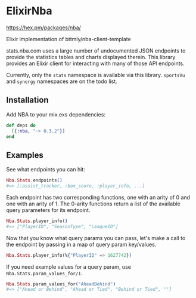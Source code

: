 # ElixirNba
  https://hex.pm/packages/nba/


  Elixir implementation of bttmly/nba-client-template

  stats.nba.com uses a large number of undocumented JSON endpoints
  to provide the statistics tables and charts displayed therein.
  This library provides an Elixir client for interacting with many
  of those API endpoints.

  Currently, only the `stats` namespace is available via this library.
  `sportsVu` and `synergy` namespaces are on the todo list.

  ## Installation

  Add NBA to your mix.exs dependencies:

  ```elixir
  def deps do
    [{:nba, "~> 0.3.2"}]
  end
  ```

  ## Examples
  See what endpoints you can hit:

  ```elixir
  Nba.Stats.endpoints()
  #=> [:assist_tracker, :box_score, :player_info, ...]
  ```

  Each endpoint has two corresponding functions, one with an
  arity of 0 and one with an arity of 1. The 0-arity functions
  return a list of the available query parameters for
  its endpoint.

  ```elixir
  Nba.Stats.player_info()
  #=> ["PlayerID", "SeasonType", "LeagueID"]
  ```

  Now that you know what query params you can pass, let's make
  a call to the endpoint by passing in a map of query param
  key/values.

  ```elixir
  Nba.Stats.player_info(%{"PlayerID" => 1627742})
  ```

  If you need example values for a query param, use `Nba.Stats.param_values_for/1`.

  ```elixir
  Nba.Stats.param_values_for("AheadBehind")
  #=> ["Ahead or Behind", "Ahead or Tied", "Behind or Tied", ""]
  ```

